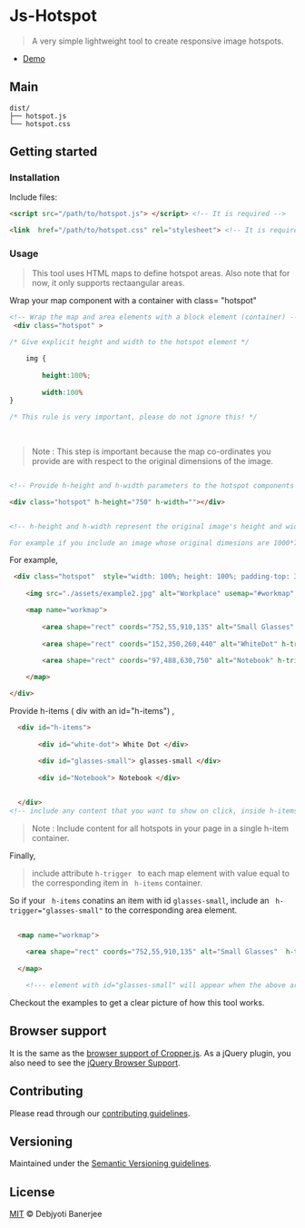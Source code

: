 # Js-Hotspot



> A very simple lightweight tool to create responsive image hotspots.

- [Demo](https://debjyoti.co)

## Main

```text
dist/
├── hotspot.js       
└── hotspot.css   
```

## Getting started

### Installation



Include files:

```html
<script src="/path/to/hotspot.js"> </script> <!-- It is required -->

<link  href="/path/to/hotspot.css" rel="stylesheet"> <!-- It is required -->

```

### Usage

>This tool uses HTML maps to define hotspot areas. 
Also note that for now, it only supports rectaangular areas.

Wrap your map component with a container with class= "hotspot"

```html
<!-- Wrap the map and area elements with a block element (container) -->
 <div class="hotspot" >
```

```css
/* Give explicit height and width to the hotspot element */

    img {
  
        height:100%;
  
        width:100% 
}

/* This rule is very important, please do not ignore this! */
    
    
```

>Note :  This step is important because the map co-ordinates you provide are with respect to the original dimensions of the image.
```html

<!-- Provide h-height and h-width parameters to the hotspot components -->

<div class="hotspot" h-height="750" h-width=""></div>


<!-- h-height and h-width represent the original image's height and width.

For example if you include an image whose original dimesions are 1000*750 then, h-height and h-width are 750 and 1000 respectively-->

```
For example,

```html
 <div class="hotspot"  style="width: 100%; height: 100%; padding-top: 30px">
            
    <img src="./assets/example2.jpg" alt="Workplace" usemap="#workmap" />

    <map name="workmap">
        
        <area shape="rect" coords="752,55,910,135" alt="Small Glasses" h-trigger="glasses-small" />
        
        <area shape="rect" coords="152,350,260,440" alt="WhiteDot" h-trigger="white-dot" />
        
        <area shape="rect" coords="97,488,630,750" alt="Notebook" h-trigger="Notebook" />

    </map>

</div>


```
 Provide h-items ( div with an id="h-items") ,
```html
  <div id="h-items">
       
       <div id="white-dot"> White Dot </div>
        
       <div id="glasses-small"> glasses-small </div>
        
       <div id="Notebook"> Notebook </div>


  </div>
<!-- include any content that you want to show on click, inside h-items. You can style these elements accordingly. These elements will show up on click on areas of interest. The mapping will be defined by you. -->

```
>Note : Include content for all hotspots in your page in a single h-item container.

Finally,

>include attribute ```h-trigger ``` to each map element with value equal to the corresponding item in ``` h-items``` container.

So if your ``` h-items``` conatins an item with id ``` glasses-small ```, include an ``` h-trigger="glasses-small"``` to the corresponding area element.
```html
  
  <map name="workmap">
                
    <area shape="rect" coords="752,55,910,135" alt="Small Glasses"  h-trigger="glasses-small" />
    
  </map>

    <!--- element with id="glasses-small" will appear when the above area is clicked on --->

```
Checkout the examples to get a clear picture of how this tool works.



## Browser support

It is the same as the [browser support of Cropper.js](https://github.com/fengyuanchen/cropperjs#browser-support). As a jQuery plugin, you also need to see the [jQuery Browser Support](https://jquery.com/browser-support/).

## Contributing

Please read through our [contributing guidelines](CONTRIBUTING.md).

## Versioning

Maintained under the [Semantic Versioning guidelines](https://semver.org/).

## License

[MIT](https://opensource.org/licenses/MIT) © Debjyoti Banerjee